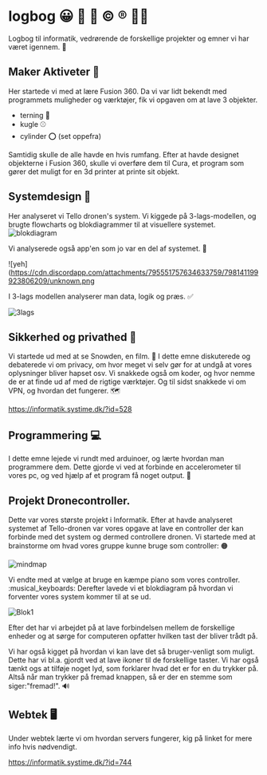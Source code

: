 # logbog :grinning: :notebook_with_decorative_cover: :round_pushpin: :copyright: :registered: :pirate_flag:

Logbog til informatik, vedrørende de forskellige projekter og emner vi har været igennem. :raised_eyebrow:

## Maker Aktiveter :pushpin:

Her startede vi med at lære Fusion 360. Da vi var lidt bekendt med programmets muligheder og værktøjer, fik vi opgaven om at lave 3 objekter.
- terning :game_die:
- kugle :baseball:
- cylinder :o: (set oppefra)

Samtidig skulle de alle havde en hvis rumfang. 
Efter at havde designet objekterne i Fusion 360, skulle vi overføre dem til Cura, et program som gører det muligt for en 3d printer at printe sit objekt.

## Systemdesign :paperclip:

Her analyseret vi Tello dronen's system. Vi kiggede på 3-lags-modellen, og brugte flowcharts og blokdiagrammer til at visuellere systemet.
![blokdiagram](https://cdn.discordapp.com/attachments/795551757634633759/798139329670807552/unknown.png)

Vi analyserede også app'en som jo var en del af systemet. :iphone:

![yeh](https://cdn.discordapp.com/attachments/795551757634633759/798141199923806209/unknown.png

I 3-lags modellen analyserer man data, logik og præs. :white_check_mark:

![3lags](https://cdn.discordapp.com/attachments/795551757634633759/798141502952964116/unknown.png)

## Sikkerhed og privathed :satellite:

Vi startede ud med at se Snowden, en film. :movie_camera: 
I dette emne diskuterede og debaterede vi om privacy, om hvor meget vi selv gør for at undgå at vores oplysninger bliver hapset osv.
Vi snakkede også om koder, og hvor nemme de er at finde ud af med de rigtige værktøjer. Og til sidst snakkede vi om VPN, og hvordan det fungerer. :world_map:

https://informatik.systime.dk/?id=528

## Programmering :computer:

I dette emne lejede vi rundt med arduinoer, og lærte hvordan man programmere dem. Dette gjorde vi ved at forbinde en accelerometer til vores pc, og ved hjælp af et program få noget output. :floppy_disk:

## Projekt Dronecontroller.

Dette var vores største projekt i Informatik. Efter at havde analyseret systemet af Tello-dronen var vores opgave at lave en controller der kan forbinde med det system og dermed controllere dronen. Vi startede med at brainstorme om hvad vores gruppe kunne bruge som controller: :orange_circle:

![mindmap](https://cdn.discordapp.com/attachments/795551757634633759/798138463656345600/unknown.png)

Vi endte med at vælge at bruge en kæmpe piano som vores controller. :musical_keyboards:
Derefter lavede vi et blokdiagram på hvordan vi forventer vores system kommer til at se ud.

![Blok1](https://cdn.discordapp.com/attachments/795551757634633759/798138856712830976/unknown.png)

Efter det har vi arbejdet på at lave forbindelsen mellem de forskellige enheder og at sørge for computeren opfatter hvilken tast der bliver trådt på.

Vi har også kigget på hvordan vi kan lave det så bruger-venligt som muligt. Dette har vi bl.a. gjordt ved at lave ikoner til de forskellige taster. Vi har også tænkt ogs at tilføje noget lyd, som forklarer hvad det er for en du trykker på. Altså når man trykker på fremad knappen, så er der en stemme som siger:"fremad!". :loud_sound:

## Webtek :desktop_computer:

Under webtek lærte vi om hvordan servers fungerer, kig på linket for mere info hvis nødvendigt.

https://informatik.systime.dk/?id=744


